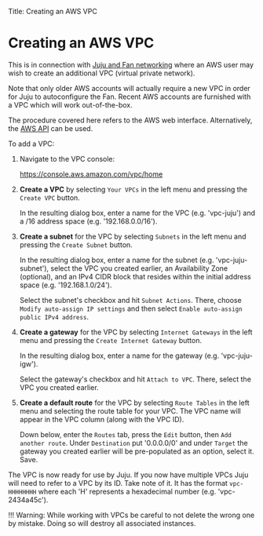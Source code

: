 Title: Creating an AWS VPC

# Creating an AWS VPC

This is in connection with [Juju and Fan networking][charms-fan] where an AWS
user may wish to create an additional VPC (virtual private network).

Note that only older AWS accounts will actually require a new VPC in order for
Juju to autoconfigure the Fan. Recent AWS accounts are furnished with a VPC
which will work out-of-the-box.

The procedure covered here refers to the AWS web interface. Alternatively, the
[AWS API][amazon-api-vpc] can be used.

To add a VPC:

 1. Navigate to the VPC console:

    https://console.aws.amazon.com/vpc/home

 1. **Create a VPC** by selecting `Your VPCs` in the left menu and pressing the
    `Create VPC` button.

    In the resulting dialog box, enter a name for the VPC (e.g. 'vpc-juju') and
    a /16 address space (e.g. '192.168.0.0/16').

 1. **Create a subnet** for the VPC by selecting `Subnets` in the left menu and
    pressing the `Create Subnet` button.

    In the resulting dialog box, enter a name for the subnet (e.g.
    'vpc-juju-subnet'), select the VPC you created earlier, an Availability
    Zone (optional), and an IPv4 CIDR block that resides within the initial
    address space (e.g. '192.168.1.0/24').

    Select the subnet's checkbox and hit `Subnet Actions`. There, choose
    `Modify auto-assign IP settings` and then select `Enable auto-assign public
    IPv4 address`.

 1. **Create a gateway** for the VPC by selecting `Internet Gateways` in the
    left menu and pressing the `Create Internet Gateway` button.

    In the resulting dialog box, enter a name for the gateway (e.g.
    'vpc-juju-igw').

    Select the gateway's checkbox and hit `Attach to VPC`. There, select the
    VPC you created earlier.

 1. **Create a default route** for the VPC by selecting `Route Tables` in the
    left menu and selecting the route table for your VPC. The VPC name will
    appear in the VPC column (along with the VPC ID).

    Down below, enter the `Routes` tab, press the `Edit` button, then
    `Add another route`. Under `Destination` put '0.0.0.0/0' and under `Target`
    the gateway you created earlier will be pre-populated as an option, select
    it.  Save.
    
The VPC is now ready for use by Juju. If you now have multiple VPCs Juju will
need to refer to a VPC by its ID. Take note of it. It has the format
`vpc-HHHHHHHH` where each 'H' represents a hexadecimal number (e.g.
'vpc-2434a45c').

!!! Warning:
    While working with VPCs be careful to not delete the wrong one by mistake.
    Doing so will destroy all associated instances.


<!-- LINKS -->

[amazon-api-vpc]: http://docs.aws.amazon.com/AWSEC2/latest/APIReference/API_CreateVpc.html
[charms-fan]: ./charms-fan.html
